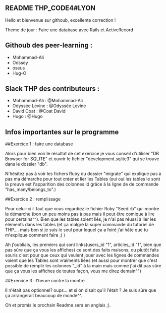 ## README THP_CODE4#LYON

Hello et bienvenue sur githoub, excellente correction !

Theme de jour : Faire une database avec Rails et ActiveRecord



## Githoub des peer-learning :

* Mohammad-Ali
* Odssey
* oseus
* Hug-O

## Slack THP des contributeurs :

* Mohammad-Ali : @Mohammad-Ali
* Odyssée Levine : @Odyssée Levine
* David Coat : @Coat David
* Hugo : @Hugo


## Infos importantes sur le programme

##Exercice 1 : faire une database

Alors pour bien voir le résultat de cet exercice je vous conseil d'utiliser "DB Browser for SQLITE" et ouvrir le fichier "development.sqlite3" qui se trouve dans le dossier "db".

N'hésitez pas à voir les fichers Ruby du dossier "migrate" qui explique pas à pas ma démarche pour tout créer et lier les Tables (oui oui les tables le sont la preuve est l'apparition des colonnes id grâce à la ligne de de commande "has_many/belongs_to".)

##Exercice 2 : remplissage

Pour celui-ci il faut que vous regardiez le fichier Ruby "Seed.rb" qui montre la démarche (bon un peu moins pas à pas mais il peut être comique à lire pour certains^^).
Bien que les tables soient liés, je n'ai pas réussi à lier les éléments dans les tables (et ça malgré la super commande du tutoriel de THP.... mais bon si je suis le seul pour lequel ça a foiré j'ai hâte que tu m'explique comment faire ;) )

Ah j'oubliais, les premiers qui sont links(users_id "1", articles_id "1", bien que pas sûre que ça vous les affiches) ce sont des faits maisons, ou plutôt faits souris c'est pour que ceux qui veulent jouer avec les lignes de commandes voient que les Tables sont vraiments liées (et aussi pour montrer que c'est possible de remplir les colonnes "_id" à la main mais comme j'ai dit pas sûre que ça vous les affiches de toutes façon, vous me direz demain^^)

##Exercice 3 : l'heure contre la montre

Il n'était pas optionnel? oups... et si on disait qu'il l'était ? Je suis sûre que ça arrangerait beaucoup de monde^^. 

Oh et promis le prochain Readme sera en anglais ;).
